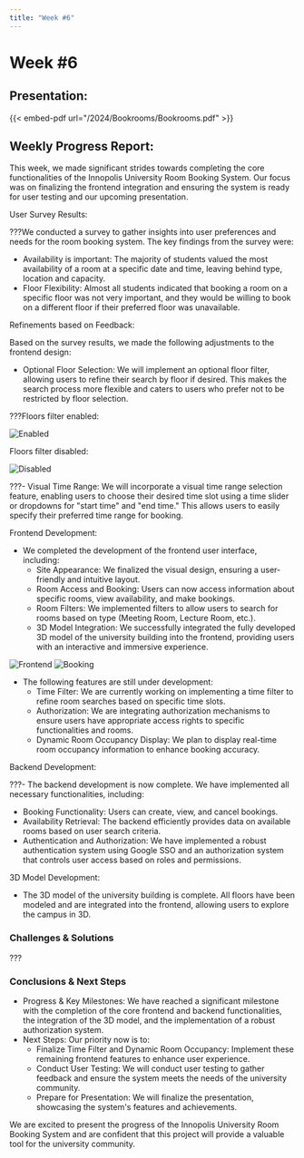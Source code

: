 ```yaml
---
title: "Week #6"
---
```


# **Week #6**

## **Presentation**:

{{< embed-pdf url="/2024/Bookrooms/Bookrooms.pdf" >}}

## **Weekly Progress Report**:

This week, we made significant strides towards completing the core functionalities of the Innopolis University Room Booking System. Our focus was on finalizing the frontend integration and ensuring the system is ready for user testing and our upcoming presentation. 

User Survey Results:

???We conducted a survey to gather insights into user preferences and needs for the room booking system. The key findings from the survey were:
- Availability is important: The majority of students valued the most availability of a room at a specific date and time, leaving behind type, location and capacity.
- Floor Flexibility: Almost all students indicated that booking a room on a specific floor was not very important, and they would be willing to book on a different floor if their preferred floor was unavailable.

Refinements based on Feedback:

Based on the survey results, we made the following adjustments to the frontend design:
- Optional Floor Selection: We will implement an optional floor filter, allowing users to refine their search by floor if desired. This makes the search process more flexible and caters to users who prefer not to be restricted by floor selection.

???Floors filter enabled:

![Enabled](/2024/Bookrooms/floors_enabled.jpg "Enabled")

Floors filter disabled:

![Disabled](/2024/Bookrooms/floors_disabled.jpg "Disabled")

???- Visual Time Range: We will incorporate a visual time range selection feature, enabling users to choose their desired time slot using a time slider or dropdowns for "start time" and "end time." This allows users to easily specify their preferred time range for booking.

Frontend Development:

- We completed the development of the frontend user interface, including:
  * Site Appearance: We finalized the visual design, ensuring a user-friendly and intuitive layout.
  * Room Access and Booking: Users can now access information about specific rooms, view availability, and make bookings.
  * Room Filters: We implemented filters to allow users to search for rooms based on type (Meeting Room, Lecture Room, etc.).
  * 3D Model Integration: We successfully integrated the fully developed 3D model of the university building into the frontend, providing users with an interactive and immersive experience.

![Frontend](/2024/Bookrooms/frontend1.jpg "Frontend")
![Booking](/2024/Bookrooms/frontend2.jpg "Booking")

- The following features are still under development:
  * Time Filter: We are currently working on implementing a time filter to refine room searches based on specific time slots. 
  * Authorization: We are integrating authorization mechanisms to ensure users have appropriate access rights to specific functionalities and rooms.
  * Dynamic Room Occupancy Display: We plan to display real-time room occupancy information to enhance booking accuracy.

Backend Development:

???- The backend development is now complete. We have implemented all necessary functionalities, including:
  * Booking Functionality: Users can create, view, and cancel bookings.
  * Availability Retrieval: The backend efficiently provides data on available rooms based on user search criteria.
  * Authentication and Authorization: We have implemented a robust authentication system using Google SSO and an authorization system that controls user access based on roles and permissions. 

3D Model Development:

- The 3D model of the university building is complete. All floors have been modeled and are integrated into the frontend, allowing users to explore the campus in 3D. 

### **Challenges & Solutions**

???

### **Conclusions & Next Steps**

- Progress & Key Milestones: We have reached a significant milestone with the completion of the core frontend and backend functionalities, the integration of the 3D model, and the implementation of a robust authorization system.
- Next Steps: Our priority now is to:
  * Finalize Time Filter and Dynamic Room Occupancy: Implement these remaining frontend features to enhance user experience.
  * Conduct User Testing: We will conduct user testing to gather feedback and ensure the system meets the needs of the university community.
  * Prepare for Presentation: We will finalize the presentation, showcasing the system's features and achievements.

We are excited to present the progress of the Innopolis University Room Booking System and are confident that this project will provide a valuable tool for the university community.